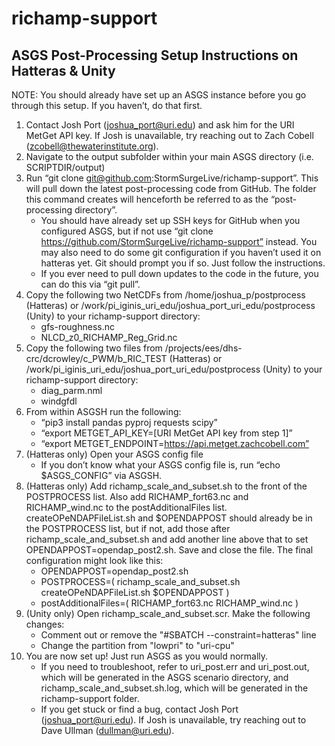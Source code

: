 # richamp-support

## ASGS Post-Processing Setup Instructions on Hatteras & Unity

NOTE: You should already have set up an ASGS instance before you go through this setup. If you haven’t, do that first.

1. Contact Josh Port (joshua_port@uri.edu) and ask him for the URI MetGet API key. If Josh is unavailable, try reaching out to Zach Cobell (zcobell@thewaterinstitute.org).
2. Navigate to the output subfolder within your main ASGS directory (i.e. SCRIPTDIR/output)
3. Run “git clone git@github.com:StormSurgeLive/richamp-support”. This will pull down the latest post-processing code from GitHub. The folder this command creates will henceforth be referred to as the “post-processing directory”.
   - You should have already set up SSH keys for GitHub when you configured ASGS, but if not use “git clone https://github.com/StormSurgeLive/richamp-support” instead. You may also need to do some git configuration if you haven’t used it on hatteras yet. Git should prompt you if so. Just follow the instructions.
   - If you ever need to pull down updates to the code in the future, you can do this via “git pull”.
4. Copy the following two NetCDFs from /home/joshua_p/postprocess (Hatteras) or /work/pi_iginis_uri_edu/joshua_port_uri_edu/postprocess (Unity) to your richamp-support directory:
   - gfs-roughness.nc
   - NLCD_z0_RICHAMP_Reg_Grid.nc
5. Copy the following two files from /projects/ees/dhs-crc/dcrowley/c_PWM/b_RIC_TEST (Hatteras) or /work/pi_iginis_uri_edu/joshua_port_uri_edu/postprocess (Unity) to your richamp-support directory:
   - diag_parm.nml
   - windgfdl
6. From within ASGSH run the following:
   - “pip3 install pandas pyproj requests scipy”
   - “export METGET_API_KEY=[URI MetGet API key from step 1]”
   - “export METGET_ENDPOINT=https://api.metget.zachcobell.com”
7. (Hatteras only) Open your ASGS config file
   - If you don’t know what your ASGS config file is, run “echo $ASGS_CONFIG” via ASGSH.
8. (Hatteras only) Add richamp_scale_and_subset.sh to the front of the POSTPROCESS list. Also add RICHAMP_fort63.nc and RICHAMP_wind.nc to the postAdditionalFiles list. createOPeNDAPFileList.sh and $OPENDAPPOST should already be in the POSTPROCESS list, but if not, add those after richamp_scale_and_subset.sh and add another line above that to set OPENDAPPOST=opendap_post2.sh. Save and close the file. The final configuration might look like this:
   - OPENDAPPOST=opendap_post2.sh
   - POSTPROCESS=( richamp_scale_and_subset.sh createOPeNDAPFileList.sh $OPENDAPPOST )
   - postAdditionalFiles=( RICHAMP_fort63.nc RICHAMP_wind.nc )
9. (Unity only) Open richamp_scale_and_subset.scr. Make the following changes:
   - Comment out or remove the "#SBATCH --constraint=hatteras" line
   - Change the partition from "lowpri" to "uri-cpu"
10. You are now set up! Just run ASGS as you would normally.
    - If you need to troubleshoot, refer to uri_post.err and uri_post.out, which will be generated in the ASGS scenario directory, and richamp_scale_and_subset.sh.log, which will be generated in the richamp-support folder.
    - If you get stuck or find a bug, contact Josh Port (joshua_port@uri.edu). If Josh is unavailable, try reaching out to Dave Ullman (dullman@uri.edu).
